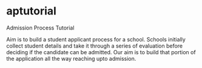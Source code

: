 # aptutorial
Admission Process Tutorial

Aim is to build a student applicant process for a school. Schools initially collect student details and take it through a series of evaluation before deciding if the candidate can be admitted. Our aim is to build that portion of the application all the way reaching upto admission.
